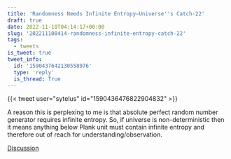 ```yaml
---
title: 'Randomness Needs Infinite Entropy—Universe''s Catch-22'
draft: true
date: 2022-11-10T04:14:17+00:00
slug: '202211100414-randomness-infinite-entropy-catch-22'
tags:
  - tweets
is_tweet: true
tweet_info:
  id: '1590437642130558976'
  type: 'reply'
  is_thread: True
---
```




{{< tweet user="sytelus" id="1590436476822904832" >}}

A reason this is perplexing to me is that absolute perfect random number generator requires infinite entropy. So, if universe is non-deterministic then it means anything below Plank unit must contain infinite entropy and therefore out of reach for understanding/observation.

[Discussion](https://x.com/sytelus/status/1590437642130558976)
